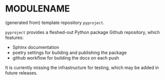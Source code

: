 # __MODULENAME__

(generated from) template repository `pyproject`.

`pyproject` provides a fleshed-out Python package Github repository, which features:
- Sphinx documentation
- poetry settings for building and publishing the package
- github workflow for building the docs on each push

It is currently missing the infrastructure for testing, which may be added in future releases.